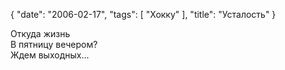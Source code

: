 {
   "date": "2006-02-17",
   "tags": [
      "Хокку"
   ],
   "title": "Усталость"
}

Откуда жизнь  
В пятницу вечером?  
Ждем выходных...
